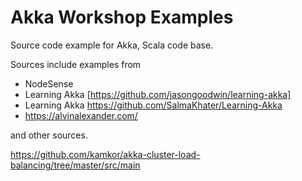 # Akka Workshop Examples

Source code example for Akka, Scala code base.

Sources include examples from

- NodeSense
- Learning Akka [https://github.com/jasongoodwin/learning-akka]
- Learning Akka https://github.com/SalmaKhater/Learning-Akka
- https://alvinalexander.com/

and other sources.


https://github.com/kamkor/akka-cluster-load-balancing/tree/master/src/main
